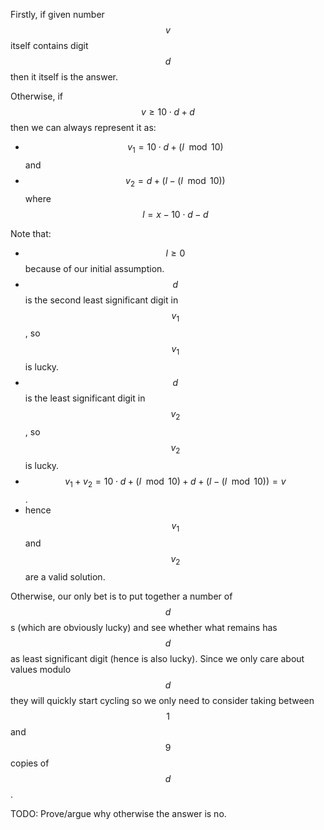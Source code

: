 Firstly, if given number $$v$$ itself contains digit $$d$$ then it itself is the answer.

Otherwise, if $$v \ge 10\cdot d + d$$ then we can always represent it as:

- $$v_1 = 10 \cdot d + (l \mod 10)$$ and
- $$v_2 = d + (l - (l \mod 10))$$ where $$l = x - 10\cdot d - d$$

Note that:

- $$l \ge 0$$ because of our initial assumption.
- $$d$$ is the second least significant digit in $$v_1$$, so $$v_1$$ is lucky.
- $$d$$ is the least significant digit in $$v_2$$, so $$v_2$$ is lucky.
- $$v_1 + v_2 = 10 \cdot d + (l \mod 10) + d + (l - (l \mod 10)) = v$$.
- hence $$v_1$$ and $$v_2$$ are a valid solution.

Otherwise, our only bet is to put together a number of $$d$$s (which are obviously lucky) and see whether what remains has $$d$$ as least significant digit (hence is also lucky).  Since we only care about values modulo $$d$$ they will quickly start cycling so we only need to consider taking between $$1$$ and $$9$$ copies of $$d$$.

TODO: Prove/argue why otherwise the answer is no.

